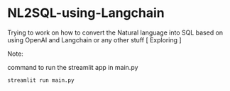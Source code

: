 # NL2SQL-using-Langchain
Trying to work on how to convert the Natural language into SQL based on using OpenAI and Langchain or any other stuff [ Exploring ]


Note:

command to run the streamlit app in main.py

`
    streamlit run main.py 
`